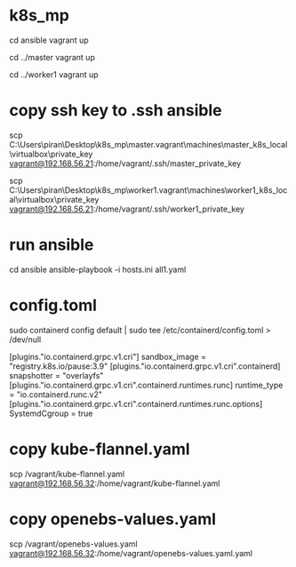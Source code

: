 # k8s_mp

cd ansible
vagrant up

cd ../master
vagrant up

cd ../worker1
vagrant up

# copy ssh key to .ssh ansible
scp C:\Users\piran\Desktop\k8s_mp\master\.vagrant\machines\master_k8s_local\virtualbox\private_key vagrant@192.168.56.21:/home/vagrant/.ssh/master_private_key

scp C:\Users\piran\Desktop\k8s_mp\worker1\.vagrant\machines\worker1_k8s_local\virtualbox\private_key vagrant@192.168.56.21:/home/vagrant/.ssh/worker1_private_key

# run ansible
cd ansible
ansible-playbook -i hosts.ini all1.yaml

# config.toml
sudo containerd config default | sudo tee /etc/containerd/config.toml > /dev/null

[plugins."io.containerd.grpc.v1.cri"]
  sandbox_image = "registry.k8s.io/pause:3.9"
  [plugins."io.containerd.grpc.v1.cri".containerd]
    snapshotter = "overlayfs"
    [plugins."io.containerd.grpc.v1.cri".containerd.runtimes.runc]
      runtime_type = "io.containerd.runc.v2"
      [plugins."io.containerd.grpc.v1.cri".containerd.runtimes.runc.options]
        SystemdCgroup = true

# copy kube-flannel.yaml
scp /vagrant/kube-flannel.yaml vagrant@192.168.56.32:/home/vagrant/kube-flannel.yaml

# copy openebs-values.yaml
scp /vagrant/openebs-values.yaml vagrant@192.168.56.32:/home/vagrant/openebs-values.yaml.yaml